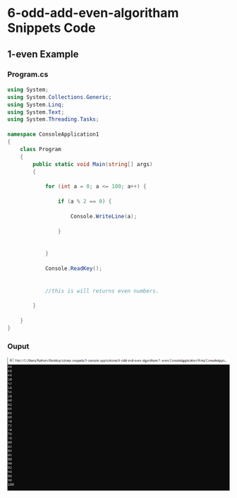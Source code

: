 # 6-odd-add-even-algoritham Snippets Code

## 1-even Example

### Program.cs

```c#
using System;
using System.Collections.Generic;
using System.Linq;
using System.Text;
using System.Threading.Tasks;

namespace ConsoleApplication1
{
    class Program
    {
        public static void Main(string[] args)
        {

            for (int a = 0; a <= 100; a++) {

                if (a % 2 == 0) {

                    Console.WriteLine(a);

                }

                
            }

            Console.ReadKey();


            //this is will returns even numbers.
          
        }

    }
}

```

### Ouput

![even](media/even1x.png)






      





